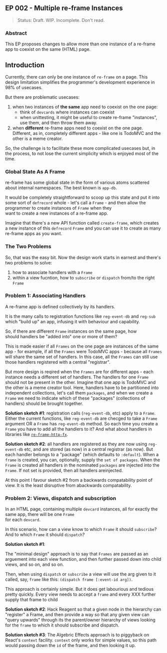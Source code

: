 ## EP 002 - Multiple re-frame Instances  

> Status: Draft. WIP. Incomplete. Don't read.

### Abstract

This EP proposes changes to allow more than one instance 
of a re-frame app to coexist on the same (HTML) page.
 
## Introduction 

Currently, there can only be one instance of `re-frame` on a page.
This design limitation simplifies the programmer's development
experience in 98% of usecases.

But there are problematic usecases: 
  1. when two instances of **the same** app need to coexist on the one page:
     - think of `devcards` where instances can coexist 
     - when unittesting, it might be useful to create re-frame "instances", 
       use them, and then throw them away.
  2. when **different** re-frame apps need to coexist on the one page. Different, as in, 
     completely different apps - like one is TodoMVC and the other is a meme creator. 

So, the challenge is to facilitate these more complicated usecases 
but, in the process, to not lose the current simplicity which is
enjoyed most of the time. 

### Global State As A Frame

re-frame has some global state in the form of various atoms scattered 
about internal namespaces. The best known is `app-db`. 

It would be completely straightforward to scoop up this state and 
put it into some sort of `defrecord` whole - let's call a `Frame` - and 
then allow the programmer to create instances of `Frame` when they  
want to create a new instances of a re-frame app.

Imagine that there's a new API function 
called `create-frame`, which creates a new instance of this 
`defrecord` `Frame` and you can use it to create as many re-frame apps 
as you want.

### The Two Problems

So, that was the easy bit.  Now the design work starts in earnest and there's
two problems to solve:    
  1. how to associate handlers with a `Frame`  
  2. within a view fucntion, how to `subscribe`
     or `dispatch` from/to the right `Frame`

### Problem 1: Associating Handlers

A re-frame app is defined collectively by its handlers.

It is the many calls to registration functions like `reg-event-db` and `reg-sub` which 
"build up" an app, infusing it with behaviour and capability.

So, if there are different `Frame` instances on the same page, how  
should handlers be "added into" one or more of them?

This is made easier if all `Frames` on the one page 
are instances of the same app - for example, if all the `Frames` were TodoMVC apps - 
because all `Frames` will share the same set of handlers. In this case, all the `Frames` 
can still use those handlers registered with a central "registrar". 

But more design is reqired when the `Frames` are for different 
apps - each instance needs a different set of handlers. The handlers for one `Frame`
should not be present in the other. Imagine that one app is TodoMVC and the other is
a meme creator tool.  Here, handlers have to be partitioned into independent 
collections, let's call them `packages`, and when we create a `Frame` we need 
to indicate which of these "packages" (collections of handlers) should be 
brought together.
  



**Solution sketch #1**: registration calls (`reg-event-db`, etc) 
apply to a `Frame`. Either the current functions, like `reg-event-db`
are checged to take a `Frame` argument OR a `Frame` has `reg-event-db`
method.  So each time you create a `Frame` you have to add all the 
handlers to it? And what about handlers in libraries 
like [`re-frame-http-fx`](https://github.com/Day8/re-frame-http-fx). 


**Solution sketch #2**: all handlers are registered as they are now 
using `reg-event-db` etc, and are
stored (as now) in a central registrar (as now). But each handler belongs to a 
"package" (which defaults to `:default`). When a `frame` is created, you 
can, optionally, supply the `set of packages`. When the `Frame` is created 
all handlers in the nominated `packages` are injected into the 
`Frame`. If not set is provided, then all handlers areinjected. 

At this point I favour sketch #2 from a backwards compatability 
point of view. It is the least disruptive from abackwards compatability.

### Problem 2: Views, dispatch and subscription 

In an HTML page, containing multiple `devcard` instances,
all for exactly the same app, there will be one `Frame`  
for each `devcard`.

In this scenario, how can a view know to which 
`Frame` it should `subscribe`? And to which `Frame` it should 
`dispatch`?

**Solution sketch #1**:

The "minimal design" approach is to say that 
`Frames` are passed as an arguement into 
each view function, and then further passed down into 
child views, and so on, and so on.

Then, when using `dispatch` or `subscribe` a view will 
use the arg given to it called, say, `frame` like this:
`(dispatch frame [:event-id arg])`.

This approach is certainly simple. But it does get labourious
and tedious pretty quickly. Every view needs to accept a `frame`
and every XXX further supply that frame to child 

**Solution sketch #2**: Hack Reagent so that a given node in 
the hierarchy can "register" a Frame, and then provide a 
way so that any given view can "query upwards" through its 
the parent/owner hierarchy of views 
looking for the `frame` to which it should subscribe and dispatch. 

**Solution sketch #3**: The Algebric Effects approach is to 
piggyback on React's `context` facility. `context` only works for simple values, so 
this path would passing down the `id` of the frame, and then 
looking it up.


